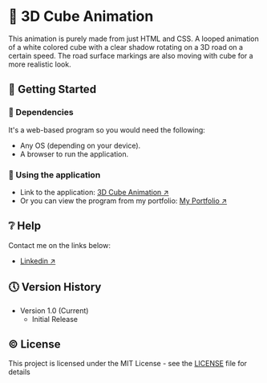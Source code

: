# 🧊 3D Cube Animation

This animation is purely made from just HTML and CSS. A looped animation of a white colored cube with a clear shadow rotating on a 3D road on a certain speed. The road surface markings are also moving with cube for a more realistic look.

## 🔧 Getting Started

### 📍 Dependencies

It's a web-based program so you would need the following:

* Any OS (depending on your device).
* A browser to run the application.

### 📍 Using the application

* Link to the application: [3D Cube Animation ↗️](https://vibrant-noether-e8d6bb.netlify.app/)
* Or you can view the program from my portfolio: [My Portfolio ↗️](https://saimcode.github.io/myportfolio/)

## ❔ Help

Contact me on the links below:
* [Linkedin ↗️](https://www.linkedin.com/in/saim-qureshi-703060234?original_referer=https%3A%2F%2Fsaimcode.github.io%2F)

## 🕔 Version History

* Version 1.0 (Current)
    * Initial Release

## ©️ License

This project is licensed under the MIT License - see the [LICENSE](LICENSE) file for details
